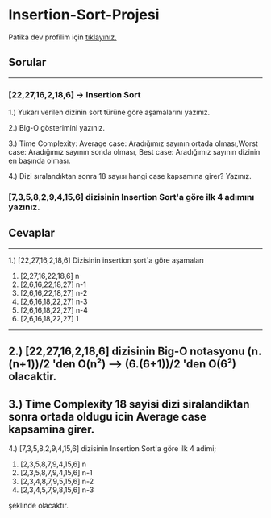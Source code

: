 # Insertion-Sort-Projesi
Patika dev profilim için [tıklayınız.](https://app.patika.dev/ailker)

## Sorular
------
### [22,27,16,2,18,6] -> Insertion Sort

1.) Yukarı verilen dizinin sort türüne göre aşamalarını yazınız.

2.) Big-O gösterimini yazınız.

3.) Time Complexity: Average case: Aradığımız sayının ortada olması,Worst case: Aradığımız sayının sonda olması, Best case: Aradığımız sayının dizinin en başında olması.

4.) Dizi sıralandıktan sonra 18 sayısı hangi case kapsamına girer? Yazınız.

### [7,3,5,8,2,9,4,15,6] dizisinin Insertion Sort'a göre ilk 4 adımını yazınız.

## Cevaplar
--------
1.) [22,27,16,2,18,6] Dizisinin insertion şort`a göre aşamaları
1. [2,27,16,22,18,6] n
2. [2,6,16,22,18,27] n-1
3. [2,6,16,22,18,27] n-2
4. [2,6,16,18,22,27] n-3
5. [2,6,16,18,22,27] n-4
6. [2,6,16,18,22,27] 1
--------
2.) [22,27,16,2,18,6] dizisinin Big-O notasyonu (n.(n+1))/2 'den O(n²) --> (6.(6+1))/2 'den O(6²) olacaktir.
-----------
3.) Time Complexity 18 sayisi dizi siralandiktan sonra ortada oldugu icin Average case kapsamina girer.
-----------
4.) [7,3,5,8,2,9,4,15,6] dizisinin Insertion Sort'a göre ilk 4 adimi;
1. [2,3,5,8,7,9,4,15,6] n
2. [2,3,5,8,7,9,4,15,6] n-1
3. [2,3,4,8,7,9,5,15,6] n-2
4. [2,3,4,5,7,9,8,15,6] n-3

şeklinde olacaktır.